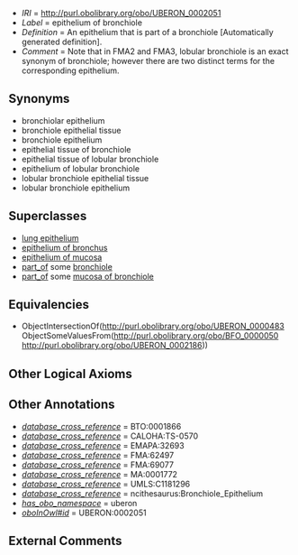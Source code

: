  * *IRI* = http://purl.obolibrary.org/obo/UBERON_0002051
 * *Label* = epithelium of bronchiole
 * *Definition* = An epithelium that is part of a bronchiole [Automatically generated definition].
 * *Comment* = Note that in FMA2 and FMA3, lobular bronchiole is an exact synonym of bronchiole; however there are two distinct terms for the corresponding epithelium.

## Synonyms

 * bronchiolar epithelium
 * bronchiole epithelial tissue
 * bronchiole epithelium
 * epithelial tissue of bronchiole
 * epithelial tissue of lobular bronchiole
 * epithelium of lobular bronchiole
 * lobular bronchiole epithelial tissue
 * lobular bronchiole epithelium

## Superclasses

 * [lung epithelium](../../UBERON/15/UBERON_0000115.md)
 * [epithelium of bronchus](../../UBERON/31/UBERON_0002031.md)
 * [epithelium of mucosa](../../UBERON/50/UBERON_0003350.md)
 * [part_of](../../BFO/50/BFO_0000050.md) some [bronchiole](../../UBERON/86/UBERON_0002186.md)
 * [part_of](../../BFO/50/BFO_0000050.md) some [mucosa of bronchiole](../../UBERON/39/UBERON_0005039.md)

## Equivalencies

 * ObjectIntersectionOf(<http://purl.obolibrary.org/obo/UBERON_0000483> ObjectSomeValuesFrom(<http://purl.obolibrary.org/obo/BFO_0000050> <http://purl.obolibrary.org/obo/UBERON_0002186>))

## Other Logical Axioms


## Other Annotations

 * *[database_cross_reference](../../ef/oboInOwl#hasDbXref.md)* = BTO:0001866
 * *[database_cross_reference](../../ef/oboInOwl#hasDbXref.md)* = CALOHA:TS-0570
 * *[database_cross_reference](../../ef/oboInOwl#hasDbXref.md)* = EMAPA:32693
 * *[database_cross_reference](../../ef/oboInOwl#hasDbXref.md)* = FMA:62497
 * *[database_cross_reference](../../ef/oboInOwl#hasDbXref.md)* = FMA:69077
 * *[database_cross_reference](../../ef/oboInOwl#hasDbXref.md)* = MA:0001772
 * *[database_cross_reference](../../ef/oboInOwl#hasDbXref.md)* = UMLS:C1181296
 * *[database_cross_reference](../../ef/oboInOwl#hasDbXref.md)* = ncithesaurus:Bronchiole_Epithelium
 * *[has_obo_namespace](../../ce/oboInOwl#hasOBONamespace.md)* = uberon
 * *[oboInOwl#id](../../id/oboInOwl#id.md)* = UBERON:0002051

## External Comments

